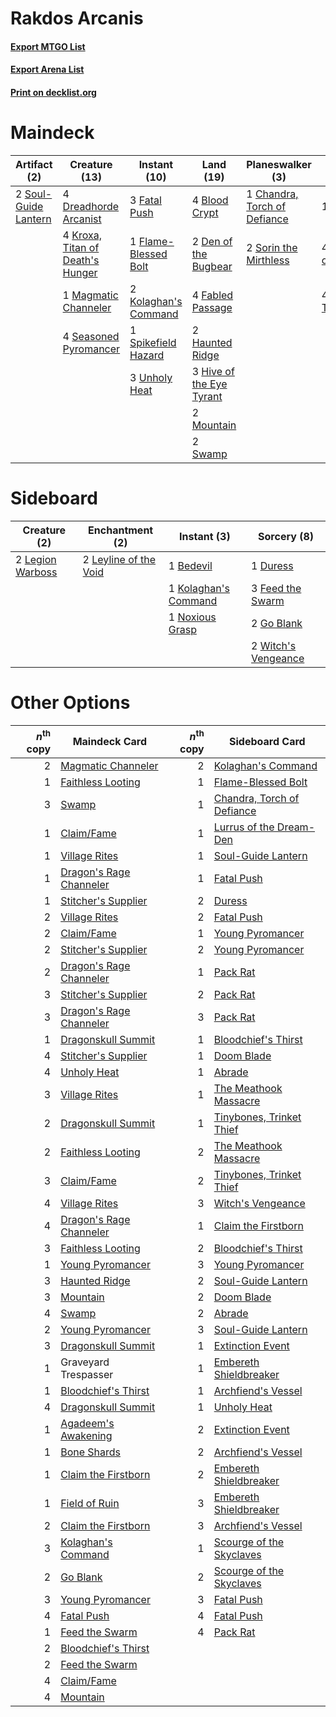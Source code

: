 # Rakdos Arcanis

#### [Export MTGO List](../collection/Rakdos%20Arcanis/Rakdos%20Arcanis.txt)
#### [Export Arena List](../collection/Rakdos%20Arcanis/Rakdos%20Arcanis_arena.txt)
#### [Print on decklist.org](http://decklist.org/?deckmain=4%09Blightstep%20Pathway%0A4%09Blood%20Crypt%0A1%09Chandra,%20Torch%20of%20Defiance%0A2%09Den%20of%20the%20Bugbear%0A4%09Dreadhorde%20Arcanist%0A4%09Fabled%20Passage%0A3%09Fatal%20Push%0A1%09Flame-Blessed%20Bolt%0A1%09Go%20Blank%0A2%09Haunted%20Ridge%0A3%09Hive%20of%20the%20Eye%20Tyrant%0A4%09Inquisition%20of%20Kozilek%0A2%09Kolaghan's%20Command%0A4%09Kroxa,%20Titan%20of%20Death's%20Hunger%0A1%09Magmatic%20Channeler%0A2%09Mountain%0A4%09Seasoned%20Pyromancer%0A2%09Sorin%20the%20Mirthless%0A2%09Soul-Guide%20Lantern%0A1%09Spikefield%20Hazard%0A2%09Swamp%0A4%09Thoughtseize%0A3%09Unholy%20Heat&deckside=1%09Bedevil%0A1%09Duress%0A3%09Feed%20the%20Swarm%0A2%09Go%20Blank%0A1%09Kolaghan's%20Command%0A2%09Legion%20Warboss%0A2%09Leyline%20of%20the%20Void%0A1%09Noxious%20Grasp%0A2%09Witch's%20Vengeance)
# Maindeck

|                                         Artifact (2)                                          |                                               Creature (13)                                               |                                         Instant (10)                                          |                                             Land (19)                                             |                                           Planeswalker (3)                                            |                                            Sorcery (9)                                            |    Unknown (4)     |
|-----------------------------------------------------------------------------------------------|-----------------------------------------------------------------------------------------------------------|-----------------------------------------------------------------------------------------------|---------------------------------------------------------------------------------------------------|-------------------------------------------------------------------------------------------------------|---------------------------------------------------------------------------------------------------|--------------------|
|2 [Soul-Guide Lantern](http://gatherer.wizards.com/Pages/Card/Details.aspx?multiverseid=476488)|4 [Dreadhorde Arcanist](http://gatherer.wizards.com/Pages/Card/Details.aspx?multiverseid=461052)           |3 [Fatal Push](http://gatherer.wizards.com/Pages/Card/Details.aspx?multiverseid=423724)        |4 [Blood Crypt](http://gatherer.wizards.com/Pages/Card/Details.aspx?multiverseid=97102)            |1 [Chandra, Torch of Defiance](http://gatherer.wizards.com/Pages/Card/Details.aspx?multiverseid=417683)|1 [Go Blank](http://gatherer.wizards.com/Pages/Card/Details.aspx?multiverseid=513549)              |4 Blightstep Pathway|
|                                                                                               |4 [Kroxa, Titan of Death's Hunger](http://gatherer.wizards.com/Pages/Card/Details.aspx?multiverseid=476472)|1 [Flame-Blessed Bolt](http://gatherer.wizards.com/Pages/Card/Details.aspx?multiverseid=541014)|2 [Den of the Bugbear](http://gatherer.wizards.com/Pages/Card/Details.aspx?multiverseid=527541)    |2 [Sorin the Mirthless](http://gatherer.wizards.com/Pages/Card/Details.aspx?multiverseid=540983)       |4 [Inquisition of Kozilek](http://gatherer.wizards.com/Pages/Card/Details.aspx?multiverseid=416897)|                    |
|                                                                                               |1 [Magmatic Channeler](http://gatherer.wizards.com/Pages/Card/Details.aspx?multiverseid=491789)            |2 [Kolaghan's Command](http://gatherer.wizards.com/Pages/Card/Details.aspx?multiverseid=394613)|4 [Fabled Passage](http://gatherer.wizards.com/Pages/Card/Details.aspx?multiverseid=473206)        |                                                                                                       |4 [Thoughtseize](http://gatherer.wizards.com/Pages/Card/Details.aspx?multiverseid=438676)          |                    |
|                                                                                               |4 [Seasoned Pyromancer](http://gatherer.wizards.com/Pages/Card/Details.aspx?multiverseid=464094)           |1 [Spikefield Hazard](http://gatherer.wizards.com/Pages/Card/Details.aspx?multiverseid=491809) |2 [Haunted Ridge](http://gatherer.wizards.com/Pages/Card/Details.aspx?multiverseid=535061)         |                                                                                                       |                                                                                                   |                    |
|                                                                                               |                                                                                                           |3 [Unholy Heat](http://gatherer.wizards.com/Pages/Card/Details.aspx?multiverseid=522221)       |3 [Hive of the Eye Tyrant](http://gatherer.wizards.com/Pages/Card/Details.aspx?multiverseid=527545)|                                                                                                       |                                                                                                   |                    |
|                                                                                               |                                                                                                           |                                                                                               |2 [Mountain](http://gatherer.wizards.com/Pages/Card/Details.aspx?multiverseid=439859)              |                                                                                                       |                                                                                                   |                    |
|                                                                                               |                                                                                                           |                                                                                               |2 [Swamp](http://gatherer.wizards.com/Pages/Card/Details.aspx?multiverseid=439858)                 |                                                                                                       |                                                                                                   |                    |


# Sideboard

|                                       Creature (2)                                        |                                        Enchantment (2)                                         |                                          Instant (3)                                          |                                         Sorcery (8)                                          |
|-------------------------------------------------------------------------------------------|------------------------------------------------------------------------------------------------|-----------------------------------------------------------------------------------------------|----------------------------------------------------------------------------------------------|
|2 [Legion Warboss](http://gatherer.wizards.com/Pages/Card/Details.aspx?multiverseid=452859)|2 [Leyline of the Void](http://gatherer.wizards.com/Pages/Card/Details.aspx?multiverseid=107682)|1 [Bedevil](http://gatherer.wizards.com/Pages/Card/Details.aspx?multiverseid=457301)           |1 [Duress](http://gatherer.wizards.com/Pages/Card/Details.aspx?multiverseid=14557)            |
|                                                                                           |                                                                                                |1 [Kolaghan's Command](http://gatherer.wizards.com/Pages/Card/Details.aspx?multiverseid=394613)|3 [Feed the Swarm](http://gatherer.wizards.com/Pages/Card/Details.aspx?multiverseid=491737)   |
|                                                                                           |                                                                                                |1 [Noxious Grasp](http://gatherer.wizards.com/Pages/Card/Details.aspx?multiverseid=466864)     |2 [Go Blank](http://gatherer.wizards.com/Pages/Card/Details.aspx?multiverseid=513549)         |
|                                                                                           |                                                                                                |                                                                                               |2 [Witch's Vengeance](http://gatherer.wizards.com/Pages/Card/Details.aspx?multiverseid=473073)|


# Other Options

|*n*<sup>th</sup> copy|                                          Maindeck Card                                           |*n*<sup>th</sup> copy|                                           Sideboard Card                                            |
|--------------------:|--------------------------------------------------------------------------------------------------|--------------------:|-----------------------------------------------------------------------------------------------------|
|                    2|[Magmatic Channeler](http://gatherer.wizards.com/Pages/Card/Details.aspx?multiverseid=491789)     |                    2|[Kolaghan's Command](http://gatherer.wizards.com/Pages/Card/Details.aspx?multiverseid=394613)        |
|                    1|[Faithless Looting](http://gatherer.wizards.com/Pages/Card/Details.aspx?multiverseid=389512)      |                    1|[Flame-Blessed Bolt](http://gatherer.wizards.com/Pages/Card/Details.aspx?multiverseid=541014)        |
|                    3|[Swamp](http://gatherer.wizards.com/Pages/Card/Details.aspx?multiverseid=439858)                  |                    1|[Chandra, Torch of Defiance](http://gatherer.wizards.com/Pages/Card/Details.aspx?multiverseid=417683)|
|                    1|[Claim/Fame](http://gatherer.wizards.com/Pages/Card/Details.aspx?multiverseid=430839)             |                    1|[Lurrus of the Dream-Den](http://gatherer.wizards.com/Pages/Card/Details.aspx?multiverseid=479746)   |
|                    1|[Village Rites](http://gatherer.wizards.com/Pages/Card/Details.aspx?multiverseid=485449)          |                    1|[Soul-Guide Lantern](http://gatherer.wizards.com/Pages/Card/Details.aspx?multiverseid=476488)        |
|                    1|[Dragon's Rage Channeler](http://gatherer.wizards.com/Pages/Card/Details.aspx?multiverseid=522197)|                    1|[Fatal Push](http://gatherer.wizards.com/Pages/Card/Details.aspx?multiverseid=423724)                |
|                    1|[Stitcher's Supplier](http://gatherer.wizards.com/Pages/Card/Details.aspx?multiverseid=447257)    |                    2|[Duress](http://gatherer.wizards.com/Pages/Card/Details.aspx?multiverseid=14557)                     |
|                    2|[Village Rites](http://gatherer.wizards.com/Pages/Card/Details.aspx?multiverseid=485449)          |                    2|[Fatal Push](http://gatherer.wizards.com/Pages/Card/Details.aspx?multiverseid=423724)                |
|                    2|[Claim/Fame](http://gatherer.wizards.com/Pages/Card/Details.aspx?multiverseid=430839)             |                    1|[Young Pyromancer](http://gatherer.wizards.com/Pages/Card/Details.aspx?multiverseid=426592)          |
|                    2|[Stitcher's Supplier](http://gatherer.wizards.com/Pages/Card/Details.aspx?multiverseid=447257)    |                    2|[Young Pyromancer](http://gatherer.wizards.com/Pages/Card/Details.aspx?multiverseid=426592)          |
|                    2|[Dragon's Rage Channeler](http://gatherer.wizards.com/Pages/Card/Details.aspx?multiverseid=522197)|                    1|[Pack Rat](http://gatherer.wizards.com/Pages/Card/Details.aspx?multiverseid=253624)                  |
|                    3|[Stitcher's Supplier](http://gatherer.wizards.com/Pages/Card/Details.aspx?multiverseid=447257)    |                    2|[Pack Rat](http://gatherer.wizards.com/Pages/Card/Details.aspx?multiverseid=253624)                  |
|                    3|[Dragon's Rage Channeler](http://gatherer.wizards.com/Pages/Card/Details.aspx?multiverseid=522197)|                    3|[Pack Rat](http://gatherer.wizards.com/Pages/Card/Details.aspx?multiverseid=253624)                  |
|                    1|[Dragonskull Summit](http://gatherer.wizards.com/Pages/Card/Details.aspx?multiverseid=420909)     |                    1|[Bloodchief's Thirst](http://gatherer.wizards.com/Pages/Card/Details.aspx?multiverseid=491729)       |
|                    4|[Stitcher's Supplier](http://gatherer.wizards.com/Pages/Card/Details.aspx?multiverseid=447257)    |                    1|[Doom Blade](http://gatherer.wizards.com/Pages/Card/Details.aspx?multiverseid=247322)                |
|                    4|[Unholy Heat](http://gatherer.wizards.com/Pages/Card/Details.aspx?multiverseid=522221)            |                    1|[Abrade](http://gatherer.wizards.com/Pages/Card/Details.aspx?multiverseid=430772)                    |
|                    3|[Village Rites](http://gatherer.wizards.com/Pages/Card/Details.aspx?multiverseid=485449)          |                    1|[The Meathook Massacre](http://gatherer.wizards.com/Pages/Card/Details.aspx?multiverseid=534886)     |
|                    2|[Dragonskull Summit](http://gatherer.wizards.com/Pages/Card/Details.aspx?multiverseid=420909)     |                    1|[Tinybones, Trinket Thief](http://gatherer.wizards.com/Pages/Card/Details.aspx?multiverseid=489184)  |
|                    2|[Faithless Looting](http://gatherer.wizards.com/Pages/Card/Details.aspx?multiverseid=389512)      |                    2|[The Meathook Massacre](http://gatherer.wizards.com/Pages/Card/Details.aspx?multiverseid=534886)     |
|                    3|[Claim/Fame](http://gatherer.wizards.com/Pages/Card/Details.aspx?multiverseid=430839)             |                    2|[Tinybones, Trinket Thief](http://gatherer.wizards.com/Pages/Card/Details.aspx?multiverseid=489184)  |
|                    4|[Village Rites](http://gatherer.wizards.com/Pages/Card/Details.aspx?multiverseid=485449)          |                    3|[Witch's Vengeance](http://gatherer.wizards.com/Pages/Card/Details.aspx?multiverseid=473073)         |
|                    4|[Dragon's Rage Channeler](http://gatherer.wizards.com/Pages/Card/Details.aspx?multiverseid=522197)|                    1|[Claim the Firstborn](http://gatherer.wizards.com/Pages/Card/Details.aspx?multiverseid=473080)       |
|                    3|[Faithless Looting](http://gatherer.wizards.com/Pages/Card/Details.aspx?multiverseid=389512)      |                    2|[Bloodchief's Thirst](http://gatherer.wizards.com/Pages/Card/Details.aspx?multiverseid=491729)       |
|                    1|[Young Pyromancer](http://gatherer.wizards.com/Pages/Card/Details.aspx?multiverseid=426592)       |                    3|[Young Pyromancer](http://gatherer.wizards.com/Pages/Card/Details.aspx?multiverseid=426592)          |
|                    3|[Haunted Ridge](http://gatherer.wizards.com/Pages/Card/Details.aspx?multiverseid=535061)          |                    2|[Soul-Guide Lantern](http://gatherer.wizards.com/Pages/Card/Details.aspx?multiverseid=476488)        |
|                    3|[Mountain](http://gatherer.wizards.com/Pages/Card/Details.aspx?multiverseid=439859)               |                    2|[Doom Blade](http://gatherer.wizards.com/Pages/Card/Details.aspx?multiverseid=247322)                |
|                    4|[Swamp](http://gatherer.wizards.com/Pages/Card/Details.aspx?multiverseid=439858)                  |                    2|[Abrade](http://gatherer.wizards.com/Pages/Card/Details.aspx?multiverseid=430772)                    |
|                    2|[Young Pyromancer](http://gatherer.wizards.com/Pages/Card/Details.aspx?multiverseid=426592)       |                    3|[Soul-Guide Lantern](http://gatherer.wizards.com/Pages/Card/Details.aspx?multiverseid=476488)        |
|                    3|[Dragonskull Summit](http://gatherer.wizards.com/Pages/Card/Details.aspx?multiverseid=420909)     |                    1|[Extinction Event](http://gatherer.wizards.com/Pages/Card/Details.aspx?multiverseid=479608)          |
|                    1|Graveyard Trespasser                                                                              |                    1|[Embereth Shieldbreaker](http://gatherer.wizards.com/Pages/Card/Details.aspx?multiverseid=473084)    |
|                    1|[Bloodchief's Thirst](http://gatherer.wizards.com/Pages/Card/Details.aspx?multiverseid=491729)    |                    1|[Archfiend's Vessel](http://gatherer.wizards.com/Pages/Card/Details.aspx?multiverseid=485411)        |
|                    4|[Dragonskull Summit](http://gatherer.wizards.com/Pages/Card/Details.aspx?multiverseid=420909)     |                    1|[Unholy Heat](http://gatherer.wizards.com/Pages/Card/Details.aspx?multiverseid=522221)               |
|                    1|[Agadeem's Awakening](http://gatherer.wizards.com/Pages/Card/Details.aspx?multiverseid=491723)    |                    2|[Extinction Event](http://gatherer.wizards.com/Pages/Card/Details.aspx?multiverseid=479608)          |
|                    1|[Bone Shards](http://gatherer.wizards.com/Pages/Card/Details.aspx?multiverseid=522152)            |                    2|[Archfiend's Vessel](http://gatherer.wizards.com/Pages/Card/Details.aspx?multiverseid=485411)        |
|                    1|[Claim the Firstborn](http://gatherer.wizards.com/Pages/Card/Details.aspx?multiverseid=473080)    |                    2|[Embereth Shieldbreaker](http://gatherer.wizards.com/Pages/Card/Details.aspx?multiverseid=473084)    |
|                    1|[Field of Ruin](http://gatherer.wizards.com/Pages/Card/Details.aspx?multiverseid=435415)          |                    3|[Embereth Shieldbreaker](http://gatherer.wizards.com/Pages/Card/Details.aspx?multiverseid=473084)    |
|                    2|[Claim the Firstborn](http://gatherer.wizards.com/Pages/Card/Details.aspx?multiverseid=473080)    |                    3|[Archfiend's Vessel](http://gatherer.wizards.com/Pages/Card/Details.aspx?multiverseid=485411)        |
|                    3|[Kolaghan's Command](http://gatherer.wizards.com/Pages/Card/Details.aspx?multiverseid=394613)     |                    1|[Scourge of the Skyclaves](http://gatherer.wizards.com/Pages/Card/Details.aspx?multiverseid=491760)  |
|                    2|[Go Blank](http://gatherer.wizards.com/Pages/Card/Details.aspx?multiverseid=513549)               |                    2|[Scourge of the Skyclaves](http://gatherer.wizards.com/Pages/Card/Details.aspx?multiverseid=491760)  |
|                    3|[Young Pyromancer](http://gatherer.wizards.com/Pages/Card/Details.aspx?multiverseid=426592)       |                    3|[Fatal Push](http://gatherer.wizards.com/Pages/Card/Details.aspx?multiverseid=423724)                |
|                    4|[Fatal Push](http://gatherer.wizards.com/Pages/Card/Details.aspx?multiverseid=423724)             |                    4|[Fatal Push](http://gatherer.wizards.com/Pages/Card/Details.aspx?multiverseid=423724)                |
|                    1|[Feed the Swarm](http://gatherer.wizards.com/Pages/Card/Details.aspx?multiverseid=491737)         |                    4|[Pack Rat](http://gatherer.wizards.com/Pages/Card/Details.aspx?multiverseid=253624)                  |
|                    2|[Bloodchief's Thirst](http://gatherer.wizards.com/Pages/Card/Details.aspx?multiverseid=491729)    |                     |                                                                                                     |
|                    2|[Feed the Swarm](http://gatherer.wizards.com/Pages/Card/Details.aspx?multiverseid=491737)         |                     |                                                                                                     |
|                    4|[Claim/Fame](http://gatherer.wizards.com/Pages/Card/Details.aspx?multiverseid=430839)             |                     |                                                                                                     |
|                    4|[Mountain](http://gatherer.wizards.com/Pages/Card/Details.aspx?multiverseid=439859)               |                     |                                                                                                     |

